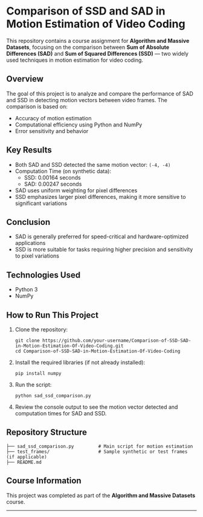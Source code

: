

# Comparison of SSD and SAD in Motion Estimation of Video Coding

This repository contains a course assignment for **Algorithm and Massive Datasets**, focusing on the comparison between **Sum of Absolute Differences (SAD)** and **Sum of Squared Differences (SSD)** — two widely used techniques in motion estimation for video coding.

## Overview

The goal of this project is to analyze and compare the performance of SAD and SSD in detecting motion vectors between video frames. The comparison is based on:

- Accuracy of motion estimation  
- Computational efficiency using Python and NumPy  
- Error sensitivity and behavior

## Key Results

- Both SAD and SSD detected the same motion vector: `(-4, -4)`
- Computation Time (on synthetic data):
  - SSD: 0.00164 seconds
  - SAD: 0.00247 seconds
- SAD uses uniform weighting for pixel differences  
- SSD emphasizes larger pixel differences, making it more sensitive to significant variations

## Conclusion

- SAD is generally preferred for speed-critical and hardware-optimized applications  
- SSD is more suitable for tasks requiring higher precision and sensitivity to pixel variations

## Technologies Used

- Python 3  
- NumPy  

## How to Run This Project

1. Clone the repository:

   ```
   git clone https://github.com/your-username/Comparison-of-SSD-SAD-in-Motion-Estimation-Of-Video-Coding.git
   cd Comparison-of-SSD-SAD-in-Motion-Estimation-Of-Video-Coding
   ```

2. Install the required libraries (if not already installed):

   ```
   pip install numpy
   ```

3. Run the script:

   ```
   python sad_ssd_comparison.py
   ```

4. Review the console output to see the motion vector detected and computation times for SAD and SSD.

## Repository Structure

```
├── sad_ssd_comparison.py         # Main script for motion estimation
├── test_frames/                  # Sample synthetic or test frames (if applicable)
├── README.md
```

## Course Information

This project was completed as part of the **Algorithm and Massive Datasets** course.

---
